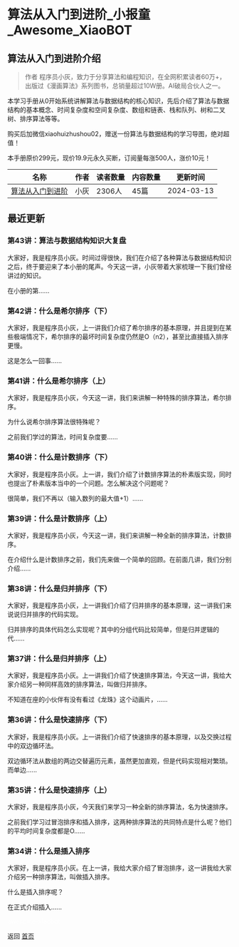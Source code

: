 # 算法从入门到进阶_小报童_Awesome_XiaoBOT

## 算法从入门到进阶介绍
> 作者 程序员小灰，致力于分享算法和编程知识，在全网积累读者60万+，出版过《漫画算法》系列图书，总销量超过10W册。AI破局合伙人之一。    
    
本学习手册从0开始系统讲解算法与数据结构的核心知识，先后介绍了算法与数据结构的基本概念、时间复杂度和空间复杂度、数组和链表、栈和队列、树和二叉树、排序算法等等。    
    
购买后加微信xiaohuizhushou02，赠送一份算法与数据结构的学习导图，绝对超值！    
    
本手册原价299元，现价19.9元永久买断，订阅量每涨500人，涨价10元！  
  


|名称|作者|读者数量|内容数量|更新时间|
|---|---|---|---|---|
|[算法从入门到进阶](https://xiaobot.net/p/algorithm?refer=0b133df9-27dc-423b-8101-639049001c13)|小灰|2306人|45篇|2024-03-13|

## 最近更新
### 第43讲：算法与数据结构知识大复盘

大家好，我是程序员小灰。时间过得很快，我们在介绍了各种算法与数据结构知识之后，终于要迎来了本小册的尾声。今天这一讲，小灰带着大家梳理一下我们曾经讲过的知识。

在小册的第......

### 第42讲：什么是希尔排序（下）

大家好，我是程序员小灰，上一讲我们介绍了希尔排序的基本原理，并且提到在某些极端情况下，希尔排序的最坏时间复杂度仍然是O（n2），甚至比直接插入排序更慢。

这是怎么一回事......

### 第41讲：什么是希尔排序（上）

大家好，我是程序员小灰，今天这一讲，我们来讲解一种特殊的排序算法，希尔排序。

为什么说希尔排序算法很特殊呢？

之前我们学过的算法，时间复杂度要......

### 第40讲：什么是计数排序（下）

大家好，我是程序员小灰。上一讲，我们介绍了计数排序算法的朴素版实现，同时也提出了朴素版本当中的一个问题。怎么解决这个问题呢？

很简单，我们不再以（输入数列的最大值+1）......

### 第39讲：什么是计数排序（上）

大家好，我是程序员小灰，今天这一讲，我们来讲解一种全新的排序算法，计数排序。

在介绍什么是计数排序之前，我们先来做一个简单的回顾。在前面几讲，我们分别介绍......

### 第38讲：什么是归并排序（下）

大家好，我是程序员小灰，上一讲我们介绍了归并排序的基本原理，这一讲我们来说说归并排序的代码实现。

归并排序的具体代码怎么实现呢？其中的分组代码比较简单，但是归并逻辑的代......

### 第37讲：什么是归并排序（上）

大家好，我是程序员小灰。上一讲我们介绍了快速排序算法，今天这一讲，我给大家介绍另一种同样高效的排序算法，叫做归并排序。

不知道在座的小伙伴有没有看过《龙珠》这个动画片，......

### 第36讲：什么是快速排序（下）

大家好，我是程序员小灰。上一讲我们介绍了快速排序的基本原理，以及交换过程中的双边循环法。

双边循环法从数组的两边交替遍历元素，虽然更加直观，但是代码实现相对繁琐。而单边......

### 第35讲：什么是快速排序（上）

大家好，我是程序员小灰，今天我们来学习一种全新的排序算法，名为快速排序。

之前我们学习过冒泡排序和插入排序，这两种排序算法的共同特点是什么呢？他们的平均时间复杂度都是O......

### 第34讲：什么是插入排序

大家好，我是程序员小灰。在上一讲，我给大家介绍了冒泡排序，这一讲我给大家介绍另一种排序算法，叫做插入排序。

什么是插入排序呢？

在正式介绍插入......


<a href="https://github.com/Reno9527/awesome-xiaobot" style="color: white; text-decoration: none;">awesome-xiaobot</a>

返回 [首页](../README.md)

